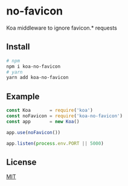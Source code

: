 # no-favicon

Koa middleware to ignore favicon.* requests

## Install

```bash
# npm
npm i koa-no-favicon
# yarn
yarn add koa-no-favicon
```

## Example

```js
const Koa       = require('koa')
const noFavicon = require('koa-no-favicon')
const app       = new Koa()

app.use(noFavicon())

app.listen(process.env.PORT || 5000)
```

## License
[MIT](LICENSE)
